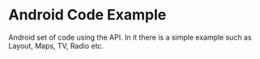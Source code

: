 # Android Code Example
Android set of code using the API.
In it there is a simple example such as Layout, Maps, TV, Radio etc.
